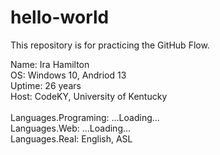 # hello-world
This repository is for practicing the GitHub Flow.

Name: Ira Hamilton <br />
OS: Windows 10, Andriod 13 <br />
Uptime: 26 years <br />
Host: CodeKY, University of Kentucky <br />
<br />
Languages.Programing: ...Loading... <br />
Languages.Web: ...Loading... <br />
Languages.Real: English, ASL <br />
